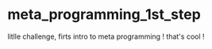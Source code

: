 meta_programming_1st_step
=========================

litlle challenge, firts intro to meta programming ! that's cool ! 
